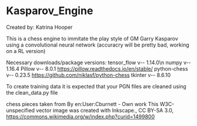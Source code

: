 # Kasparov_Engine
Created by: Katrina Hooper

This is a chess engine to immitate the play style of GM Garry Kasparov using a convolutional neural network (accuracry will be pretty bad, working on a RL version)

Necessary downloads/package versions:
tensor_flow   v-- 1.14.0\n
numpy         v-- 1.16.4
Pillow        v-- 8.0.1                https://pillow.readthedocs.io/en/stable/
python-chess  v-- 0.23.5               https://github.com/niklasf/python-chess
tkinter       v-- 8.6.10

To create training data it is expected that your PGN files are cleaned using the clean_data.py file

chess pieces taken from
By en:User:Cburnett - Own work  This W3C-unspecified vector image was created with Inkscape., CC BY-SA 3.0, https://commons.wikimedia.org/w/index.php?curid=1499800
